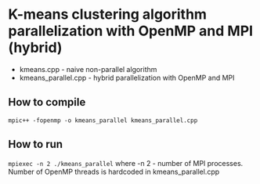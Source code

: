 # K-means clustering algorithm parallelization with OpenMP and MPI (hybrid)
- kmeans.cpp - naive non-parallel algorithm
- kmeans_parallel.cpp - hybrid parallelization with OpenMP and MPI

## How to compile
```mpic++ -fopenmp -o kmeans_parallel kmeans_parallel.cpp```

## How to run
```mpiexec -n 2 ./kmeans_parallel```
where -n 2 - number of MPI processes.
Number of OpenMP threads is hardcoded in kmeans_parallel.cpp
